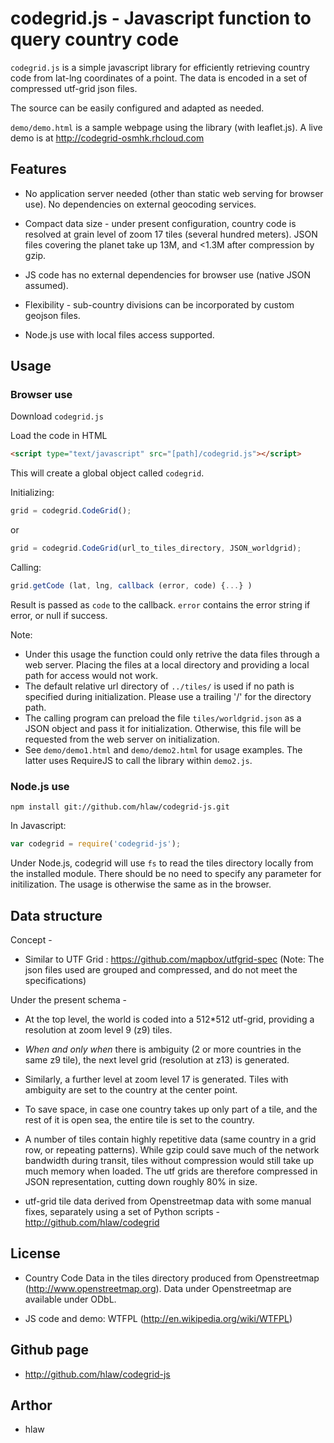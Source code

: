 # codegrid.js - Javascript function to query country code

```codegrid.js``` is a simple javascript library for efficiently retrieving country code from lat-lng coordinates of a point.  The data is encoded in a set of compressed utf-grid json files.

The source can be easily configured and adapted as needed.

```demo/demo.html``` is a sample webpage using the library (with leaflet.js).  A live demo is at http://codegrid-osmhk.rhcloud.com

## Features

* No application server needed (other than static web serving for browser use). No dependencies on external geocoding services.

* Compact data size - under present configuration, country code is resolved at grain level of zoom 17 tiles (several hundred meters). JSON files covering the planet take up 13M, and <1.3M after compression by gzip.

* JS code has no external dependencies for browser use (native JSON assumed).

* Flexibility - sub-country divisions can be incorporated by custom geojson files.

* Node.js use with local files access supported.

## Usage

### Browser use

Download ```codegrid.js```

Load the code in HTML

```html
<script type="text/javascript" src="[path]/codegrid.js"></script>
```

This will create a global object called ```codegrid```.

Initializing:

```js
grid = codegrid.CodeGrid();
```
or
```js
grid = codegrid.CodeGrid(url_to_tiles_directory, JSON_worldgrid);
```

Calling:

```js
grid.getCode (lat, lng, callback (error, code) {...} )
```

Result is passed as ```code``` to the callback. ```error``` contains the error string if error, or null if success.

Note: 
* Under this usage the function could only retrive the data files through a web server. Placing the files at a local directory and providing a local path for access would not work.
* The default relative url directory of ```../tiles/``` is used if no path is specified during initialization.  Please use a trailing '/' for the directory path.
* The calling program can preload the file ```tiles/worldgrid.json``` as a JSON object and pass it for initialization.  Otherwise, this file will be requested from the web server on initialization.
* See ```demo/demo1.html``` and ```demo/demo2.html``` for usage examples.  The latter uses RequireJS to call the library within ```demo2.js```.


### Node.js use

```
npm install git://github.com/hlaw/codegrid-js.git
```

In Javascript:

```js
var codegrid = require('codegrid-js');
```

Under Node.js, codegrid will use ```fs``` to read the tiles directory locally from the installed module. There should be no need to specify any parameter for initilization.  The usage is otherwise the same as in the browser. 


## Data structure

Concept -

* Similar to UTF Grid : https://github.com/mapbox/utfgrid-spec (Note: The json files used are grouped and compressed, and do not meet the specifications)

Under the present schema -

* At the top level, the world is coded into a 512*512 utf-grid, providing a resolution at zoom level 9 (z9) tiles.

* _When and only when_ there is ambiguity (2 or more countries in the same z9 tile), the next level grid (resolution at z13) is generated.

* Similarly, a further level at zoom level 17 is generated.  Tiles with ambiguity are set to the country at the center point.

* To save space, in case one country takes up only part of a tile, and the rest of it is open sea, the entire tile is set to the country.

* A number of tiles contain highly repetitive data (same country in a grid row, or repeating patterns).  While gzip could save much of the network bandwidth during transit, tiles without compression would still take up much memory when loaded.  The utf grids are therefore compressed in JSON representation, cutting down roughly 80% in size.

* utf-grid tile data derived from Openstreetmap data with some manual fixes, separately using a set of Python scripts - http://github.com/hlaw/codegrid


## License

* Country Code Data in the tiles directory produced from Openstreetmap (http://www.openstreetmap.org). Data under Openstreetmap are available under ODbL.  

* JS code and demo: WTFPL (http://en.wikipedia.org/wiki/WTFPL)


## Github page

* http://github.com/hlaw/codegrid-js


## Arthor

* hlaw

